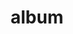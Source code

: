 ---
layout: album
resource: facebook
title: "album"
description: "masonry"
active: gallery
header-img: "img/gallery-bg.jpg"
album-title: "my 9th album"
images:
  - image_path: NguyenNhu(nana)/Album 4 - Cup/01_0.jpg
  - image_path: NguyenNhu(nana)/Album 4 - Cup/01_1.jpg
  - image_path: NguyenNhu(nana)/Album 4 - Cup/01_2.jpg
  - image_path: NguyenNhu(nana)/Album 4 - Cup/01_3.jpg
  - image_path: NguyenNhu(nana)/Album 4 - Cup/02_0.jpg
  - image_path: NguyenNhu(nana)/Album 4 - Cup/02_1.jpg
  - image_path: NguyenNhu(nana)/Album 4 - Cup/02_2.jpg
  - image_path: NguyenNhu(nana)/Album 4 - Cup/03_0.jpg
  - image_path: NguyenNhu(nana)/Album 4 - Cup/03_1.jpg
  - image_path: NguyenNhu(nana)/Album 4 - Cup/03_2.jpg
  - image_path: NguyenNhu(nana)/Album 4 - Cup/03_3.jpg
  - image_path: NguyenNhu(nana)/Album 4 - Cup/03_4.jpg
  - image_path: NguyenNhu(nana)/Album 4 - Cup/04_0.jpg
  - image_path: NguyenNhu(nana)/Album 4 - Cup/04_1.jpg
  - image_path: NguyenNhu(nana)/Album 4 - Cup/04_2.jpg
  - image_path: NguyenNhu(nana)/Album 4 - Cup/04_3.jpg
  - image_path: NguyenNhu(nana)/Album 4 - Cup/05_0.jpg
  - image_path: NguyenNhu(nana)/Album 4 - Cup/05_1.jpg
  - image_path: NguyenNhu(nana)/Album 4 - Cup/05_2.jpg
  - image_path: NguyenNhu(nana)/Album 4 - Cup/06_0.jpg
  - image_path: NguyenNhu(nana)/Album 4 - Cup/06_1.jpg
  - image_path: NguyenNhu(nana)/Album 4 - Cup/06_2.jpg
  - image_path: NguyenNhu(nana)/Album 4 - Cup/06_3.jpg
  - image_path: NguyenNhu(nana)/Album 4 - Cup/06_4.jpg
  - image_path: NguyenNhu(nana)/Album 4 - Cup/07_0.jpg
  - image_path: NguyenNhu(nana)/Album 4 - Cup/07_1.jpg
  - image_path: NguyenNhu(nana)/Album 4 - Cup/07_2.jpg
  - image_path: NguyenNhu(nana)/Album 4 - Cup/1037542774113898_382449312_1037542770780565_2835299745339736897_n.jpg
  - image_path: NguyenNhu(nana)/Album 4 - Cup/1118208019380706_428599520_1118208016047373_597092530983550588_n.jpg
  - image_path: NguyenNhu(nana)/Album 4 - Cup/1153223915879116_438196465_1153223909212450_3230321556961017353_n.jpg
  - image_path: NguyenNhu(nana)/Album 4 - Cup/1319027259298780_472328267_1319027829298723_5400034039545126278_n.jpg
  - image_path: NguyenNhu(nana)/Album 4 - Cup/1319027269298779_472449016_1319027835965389_4042886743337389164_n.jpg
  - image_path: NguyenNhu(nana)/Album 4 - Cup/311517610049755_116018097_311517613383088_4816879679195294806_n.jpg
  - image_path: NguyenNhu(nana)/Album 4 - Cup/612623929939120_469533682_1301252931076213_5364157786665640469_n.jpg
  - image_path: NguyenNhu(nana)/Album 4 - Cup/944600723408104_338445942_1260144114591966_7167467764749719667_n.jpg
---